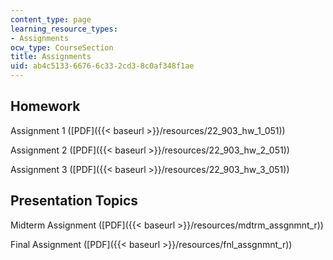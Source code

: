 ```yaml
---
content_type: page
learning_resource_types:
- Assignments
ocw_type: CourseSection
title: Assignments
uid: ab4c5133-6676-6c33-2cd3-8c0af348f1ae
---
```


Homework
--------

Assignment 1 ([PDF]({{< baseurl >}}/resources/22_903_hw_1_051))

Assignment 2 ([PDF]({{< baseurl >}}/resources/22_903_hw_2_051))

Assignment 3 ([PDF]({{< baseurl >}}/resources/22_903_hw_3_051))

Presentation Topics
-------------------

Midterm Assignment ([PDF]({{< baseurl >}}/resources/mdtrm_assgnmnt_r))

Final Assignment ([PDF]({{< baseurl >}}/resources/fnl_assgnmnt_r))